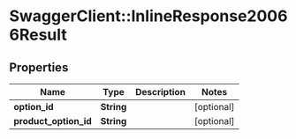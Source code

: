 # SwaggerClient::InlineResponse20066Result

## Properties
Name | Type | Description | Notes
------------ | ------------- | ------------- | -------------
**option_id** | **String** |  | [optional] 
**product_option_id** | **String** |  | [optional] 


